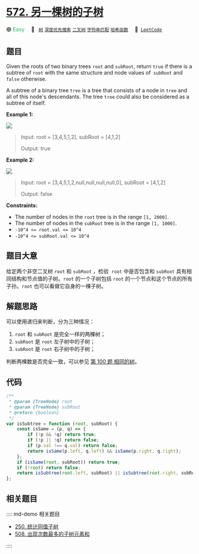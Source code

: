 # [572. 另一棵树的子树](https://leetcode.com/problems/subtree-of-another-tree)

🟢 <font color=#15bd66>Easy</font>&emsp; 🔖&ensp; [`树`](/leetcode/outline/tag/tree.md) [`深度优先搜索`](/leetcode/outline/tag/depth-first-search.md) [`二叉树`](/leetcode/outline/tag/binary-tree.md) [`字符串匹配`](/leetcode/outline/tag/string-matching.md) [`哈希函数`](/leetcode/outline/tag/hash-function.md)&emsp; 🔗&ensp;[`LeetCode`](https://leetcode.com/problems/subtree-of-another-tree/)

## 题目

Given the roots of two binary trees `root` and `subRoot`, return `true` if
there is a subtree of `root` with the same structure and node values of`
subRoot` and `false` otherwise.

A subtree of a binary tree `tree` is a tree that consists of a node in `tree`
and all of this node's descendants. The tree `tree` could also be considered
as a subtree of itself.

**Example 1:**

![](https://assets.leetcode.com/uploads/2021/04/28/subtree1-tree.jpg)

> Input: root = [3,4,5,1,2], subRoot = [4,1,2]
>
> Output: true

**Example 2:**

![](https://assets.leetcode.com/uploads/2021/04/28/subtree2-tree.jpg)

> Input: root = [3,4,5,1,2,null,null,null,null,0], subRoot = [4,1,2]
>
> Output: false

**Constraints:**

- The number of nodes in the `root` tree is in the range `[1, 2000]`.
- The number of nodes in the `subRoot` tree is in the range `[1, 1000]`.
- `-10^4 <= root.val <= 10^4`
- `-10^4 <= subRoot.val <= 10^4`

## 题目大意

给定两个非空二叉树 `root` 和 `subRoot` ，检验  `root` 中是否包含和 `subRoot` 具有相同结构和节点值的子树。`root` 的一个子树包括 `root` 的一个节点和这个节点的所有子孙。`root` 也可以看做它自身的一棵子树。

## 解题思路

可以使用递归来判断，分为三种情况：

1.  `root` 和 `subRoot` 是完全一样的两棵树；
2.  `subRoot` 是 `root` 左子树中的子树；
3.  `subRoot` 是 `root` 右子树中的子树；

判断两棵数是否完全一致，可以参见 [第 100 题 相同的树](./0100.md)。

## 代码

```javascript
/**
 * @param {TreeNode} root
 * @param {TreeNode} subRoot
 * @return {boolean}
 */
var isSubtree = function (root, subRoot) {
	const isSame = (p, q) => {
		if (!p && !q) return true;
		if (!p || !q) return false;
		if (p.val !== q.val) return false;
		return isSame(p.left, q.left) && isSame(p.right, q.right);
	};
	if (isSame(root, subRoot)) return true;
	if (!root) return false;
	return isSubtree(root.left, subRoot) || isSubtree(root.right, subRoot);
};
```

## 相关题目

:::: md-demo 相关题目
- [250. 统计同值子树](https://leetcode.com/problems/count-univalue-subtrees)
- [508. 出现次数最多的子树元素和](https://leetcode.com/problems/most-frequent-subtree-sum)

::::
